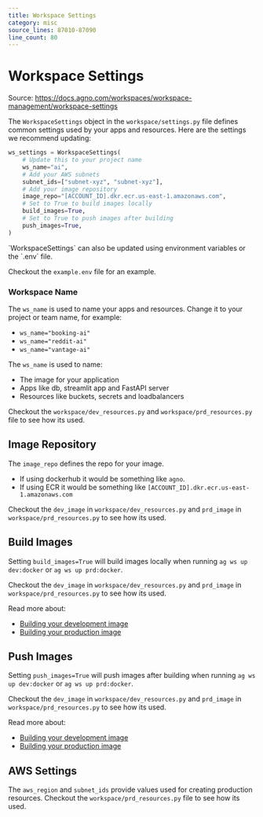 ```yaml
---
title: Workspace Settings
category: misc
source_lines: 87010-87090
line_count: 80
---
```


# Workspace Settings
Source: https://docs.agno.com/workspaces/workspace-management/workspace-settings



The `WorkspaceSettings` object in the `workspace/settings.py` file defines common settings used by your apps and resources. Here are the settings we recommend updating:

```python workspace/settings.py
ws_settings = WorkspaceSettings(
    # Update this to your project name
    ws_name="ai",
    # Add your AWS subnets
    subnet_ids=["subnet-xyz", "subnet-xyz"],
    # Add your image repository
    image_repo="[ACCOUNT_ID].dkr.ecr.us-east-1.amazonaws.com",
    # Set to True to build images locally
    build_images=True,
    # Set to True to push images after building
    push_images=True,
)
```

<Note>
  `WorkspaceSettings` can also be updated using environment variables or the `.env` file.

  Checkout the `example.env` file for an example.
</Note>

### Workspace Name

The `ws_name` is used to name your apps and resources. Change it to your project or team name, for example:

* `ws_name="booking-ai"`
* `ws_name="reddit-ai"`
* `ws_name="vantage-ai"`

The `ws_name` is used to name:

* The image for your application
* Apps like db, streamlit app and FastAPI server
* Resources like buckets, secrets and loadbalancers

Checkout the `workspace/dev_resources.py` and `workspace/prd_resources.py` file to see how its used.

## Image Repository

The `image_repo` defines the repo for your image.

* If using dockerhub it would be something like `agno`.
* If using ECR it would be something like `[ACCOUNT_ID].dkr.ecr.us-east-1.amazonaws.com`

Checkout the `dev_image` in `workspace/dev_resources.py` and `prd_image` in `workspace/prd_resources.py` to see how its used.

## Build Images

Setting `build_images=True` will build images locally when running `ag ws up dev:docker` or `ag ws up prd:docker`.

Checkout the `dev_image` in `workspace/dev_resources.py` and `prd_image` in `workspace/prd_resources.py` to see how its used.

Read more about:

* [Building your development image](/workspaces/workspace-management/development-app#build-your-development-image)
* [Building your production image](/workspaces/workspace-management/production-app#build-your-production-image)

## Push Images

Setting `push_images=True` will push images after building when running `ag ws up dev:docker` or `ag ws up prd:docker`.

Checkout the `dev_image` in `workspace/dev_resources.py` and `prd_image` in `workspace/prd_resources.py` to see how its used.

Read more about:

* [Building your development image](/workspaces/workspace-management/development-app#build-your-development-image)
* [Building your production image](/workspaces/workspace-management/production-app#build-your-production-image)

## AWS Settings

The `aws_region` and `subnet_ids` provide values used for creating production resources. Checkout the `workspace/prd_resources.py` file to see how its used.



